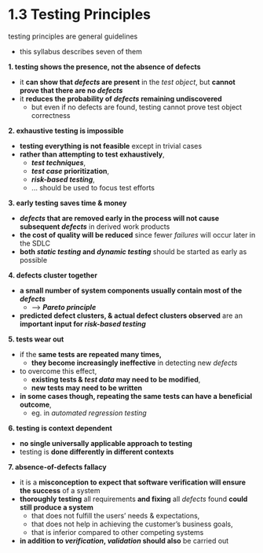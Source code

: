 # 1.3 Testing Principles

testing principles are general guidelines
* this syllabus describes seven of them

**1. testing shows the presence, not the absence of defects**
* it **can show that *defects* are present** in the *test object*, but **cannot prove that there are no *defects***
* it **reduces the probability of *defects* remaining undiscovered**
  + but even if no defects are found, testing cannot prove test object correctness

**2. exhaustive testing is impossible**
* **testing everything is not feasible** except in trivial cases
* **rather than attempting to test exhaustively**,
  + ***test techniques***,
  + ***test case* prioritization**,
  + ***risk-based testing***,
  + ... should be used to focus test efforts

**3. early testing saves time & money**
* ***defects* that are removed early in the process will not cause subsequent *defects*** in derived work products
* **the cost of quality will be reduced** since fewer *failures* will occur later in the SDLC
* **both *static testing* and *dynamic testing*** should be started as early as possible

**4. defects cluster together**
* **a small number of system components usually contain most of the *defects***
  + –> ***Pareto principle***
* **predicted defect clusters, & actual defect clusters observed** are an **important input for *risk-based testing***

**5. tests wear out**
* if the **same tests are repeated many times,**
  + **they become increasingly ineffective** in detecting new *defects*
* to overcome this effect,
  + **existing tests & *test data* may need to be modified**,
  + **new tests may need to be written**
* **in some cases though, repeating the same tests can have a beneficial outcome**,
  + eg. in *automated regression testing*

**6. testing is context dependent**
* **no single universally applicable approach to testing**
* testing is **done differently in different contexts**

**7. absence-of-defects fallacy**
* it is a **misconception to expect that software verification will ensure the success** of a system
* **thoroughly testing** all requirements **and fixing** all *defects* found **could still produce a system**
  + that does not fulfill the users’ needs & expectations,
  + that does not help in achieving the customer’s business goals,
  + that is inferior compared to other competing systems
* **in addition to *verification*, *validation* should also** be carried out
